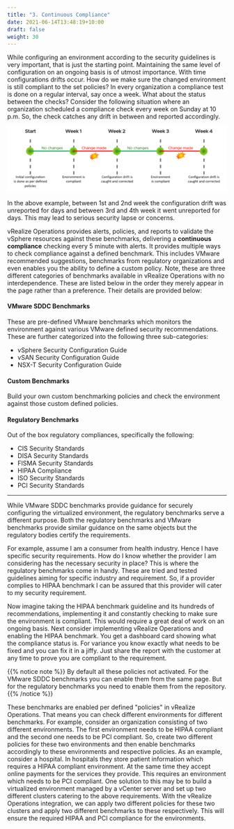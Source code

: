 ```yaml
---
title: "3. Continuous Compliance"
date: 2021-06-14T13:48:19+10:00
draft: false
weight: 30
---
```


While configuring an environment according to the security guidelines is very important, that is just the starting point. Maintaining the same level of configuration on an ongoing basis is of utmost importance. With time configurations drifts occur. How do we make sure the changed environment is still compliant to the set policies? In every organization a compliance test is done on a regular interval, say once a week. What about the status between the checks? Consider the following situation where an organization scheduled a compliance check every week on Sunday at 10 p.m. So, the check catches any drift in between and reported accordingly.

![month long compliance check cycle](1.6.3-fig-1.png)

In the above example, between 1st and 2nd week the configuration drift was unreported for days and between 3rd and 4th week it went unreported for days. This may lead to serious security lapse or concerns.

vRealize Operations provides alerts, policies, and reports to validate the vSphere resources against these benchmarks, delivering a **continuous compliance** checking every 5 minute with alerts. It provides multiple ways to check compliance against a defined benchmark. This includes VMware recommended suggestions, benchmarks from regulatory organizations and even enables you the ability to define a custom policy. Note, these are three different categories of benchmarks available in vRealize Operations with no interdependence. These are listed below in the order they merely appear in the page rather than a preference. Their details are provided below:

#### VMware SDDC Benchmarks

These are pre-defined VMware benchmarks which monitors the environment against various VMware defined security recommendations. These are further categorized into the following three sub-categories:

- vSphere Security Configuration Guide
- vSAN Security Configuration Guide 
- NSX-T Security Configuration Guide

#### Custom Benchmarks

Build your own custom benchmarking policies and check the environment against those custom defined policies.

#### Regulatory Benchmarks

Out of the box regulatory compliances, specifically the following:

- CIS Security Standards
- DISA Security Standards
- FISMA Security Standards
- HIPAA Compliance
- ISO Security Standards
- PCI Security Standards

----

While VMware SDDC benchmarks provide guidance for securely configuring the virtualized environment, the regulatory benchmarks serve a different purpose. Both the regulatory benchmarks and VMware benchmarks provide similar guidance on the same objects but the regulatory bodies certify the requirements.

For example, assume I am a consumer from health industry. Hence I have specific security requirements. How do I know whether the provider I am considering has the necessary security in place? This is where the regulatory benchmarks come in handy. These are tried and tested guidelines aiming for specific industry and requirement. So, if a provider complies to HIPAA benchmark I can be assured that this provider will cater to my security requirement.

Now imagine taking the HIPAA benchmark guideline and its hundreds of recommendations, implementing it and constantly checking to make sure the environment is compliant. This would require a great deal of work on an ongoing basis. Next consider implementing vRealize Operations and enabling the HIPAA benchmark. You get a dashboard card showing what the compliance status is. For variance you know exactly what needs to be fixed and you can fix it in a jiffy. Just share the report with the customer at any time to prove you are compliant to the requirement.

{{% notice note %}}
By default all these policies not activated. For the VMware SDDC benchmarks you can enable them from the same page. But for the regulatory benchmarks you need to enable them from the repository.
{{% /notice %}}

These benchmarks are enabled per defined "policies" in vRealize Operations. That means you can check different environments for different benchmarks. For example,  consider an organization consisting of two different environments. The first environment needs to be HIPAA compliant and the second one needs to be PCI compliant. So, create two different policies for these two environments and then enable benchmarks accordingly to these environments and respective policies. As an example, consider a hospital. In hospitals they store patient information which requires a HIPAA compliant environment. At the same time they accept online payments for the services they provide. This requires an environment which needs to be PCI compliant. One solution to this may be to build a virtualized environment managed by a vCenter server and set up two different clusters catering to the above requirements. With the vRealize Operations integration, we can apply two different policies for these two clusters and apply two different benchmarks to these respectively. This will ensure the required HIPAA and PCI compliance for the environments.